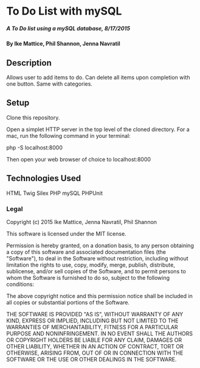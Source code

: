 # To Do List with mySQL

#####  A To Do list using a mySQL database, 8/17/2015

#### By Ike Mattice, Phil Shannon, Jenna Navratil

## Description

Allows user to add items to do.  Can delete all items upon completion with one button. Same with categories.

## Setup

Clone this repository.

Open a simplet HTTP server in the top level of the cloned directory.  For a mac, run the following command in your terminal:

php -S localhost:8000

Then open your web browser of choice to localhost:8000

## Technologies Used

HTML
Twig
Silex
PHP
mySQL
PHPUnit

### Legal

Copyright (c) 2015 Ike Mattice, Jenna Navratil, Phil Shannon

This software is licensed under the MIT license.

Permission is hereby granted, on a donation basis, to any person obtaining a copy of this software and associated documentation files (the "Software"), to deal in the Software without restriction, including without limitation the rights to use, copy, modify, merge, publish, distribute, sublicense, and/or sell copies of the Software, and to permit persons to whom the Software is furnished to do so, subject to the following conditions:

The above copyright notice and this permission notice shall be included in all copies or substantial portions of the Software.

THE SOFTWARE IS PROVIDED "AS IS", WITHOUT WARRANTY OF ANY KIND, EXPRESS OR IMPLIED, INCLUDING BUT NOT LIMITED TO THE WARRANTIES OF MERCHANTABILITY, FITNESS FOR A PARTICULAR PURPOSE AND NONINFRINGEMENT. IN NO EVENT SHALL THE AUTHORS OR COPYRIGHT HOLDERS BE LIABLE FOR ANY CLAIM, DAMAGES OR OTHER LIABILITY, WHETHER IN AN ACTION OF CONTRACT, TORT OR OTHERWISE, ARISING FROM, OUT OF OR IN CONNECTION WITH THE SOFTWARE OR THE USE OR OTHER DEALINGS IN THE SOFTWARE.
